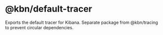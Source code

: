 # @kbn/default-tracer

Exports the default tracer for Kibana. Separate package from @kbn/tracing to prevent circular dependencies.
